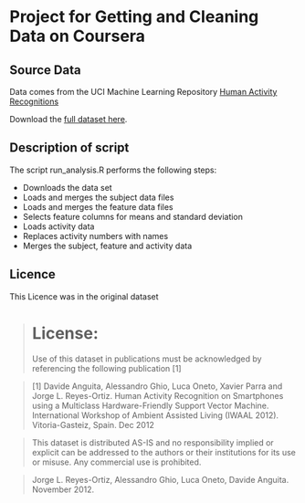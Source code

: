 # Project for Getting and Cleaning Data on Coursera

## Source Data
Data comes from the UCI Machine Learning Repository [Human Activity Recognitions](http://archive.ics.uci.edu/ml/datasets/Human+Activity+Recognition+Using+Smartphones)

Download the [full dataset here](https://d396qusza40orc.cloudfront.net/getdata%2Fprojectfiles%2FUCI%20HAR%20Dataset.zip).


## Description of script
The script run_analysis.R performs the following steps:
- Downloads the data set
- Loads and merges the subject data files 
- Loads and merges the feature data files
- Selects feature columns for means and standard deviation
- Loads activity data
- Replaces activity numbers with names
- Merges the subject, feature and activity data


## Licence 
This Licence was in the original dataset

> License:
> ========
> Use of this dataset in publications must be acknowledged by referencing the following publication [1] 

> [1] Davide Anguita, Alessandro Ghio, Luca Oneto, Xavier Parra and Jorge L. Reyes-Ortiz. Human 
> Activity Recognition on Smartphones using a Multiclass Hardware-Friendly Support Vector Machine. 
> International Workshop of Ambient Assisted Living (IWAAL 2012). Vitoria-Gasteiz, Spain. Dec 2012

> This dataset is distributed AS-IS and no responsibility implied or explicit can be addressed to the 
> authors or their institutions for its use or misuse. Any commercial use is prohibited.

> Jorge L. Reyes-Ortiz, Alessandro Ghio, Luca Oneto, Davide Anguita. November 2012.
